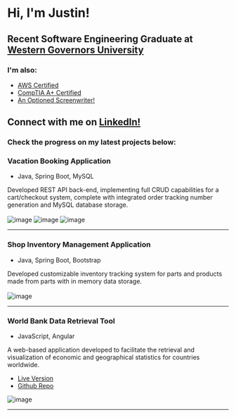 # Hi, I'm Justin!

## Recent Software Engineering Graduate at [Western Governors University](https://www.wgu.edu/online-it-degrees/software-engineering-bachelors-program.html)

### I'm also:

* [AWS Certified](https://www.credly.com/badges/d94722e6-b71a-444f-8d31-ac2a269292bd/public_url)
* [CompTIA A+ Certified](https://www.credly.com/badges/220ceaa5-43f3-4d86-85c3-f52f123e89a4/public_url)
* [An Optioned Screenwriter!](https://www.hollywoodreporter.com/movies/movie-news/students-comedy-script-optioned-by-744947/)

## Connect with me on [LinkedIn!](https://www.linkedin.com/in/justin-zaager-70a28917a/)

### Check the progress on my latest projects below:

### Vacation Booking Application
* Java, Spring Boot, MySQL

Developed REST API back-end, implementing full CRUD capabilities for a cart/checkout system, complete with integrated order tracking number generation and MySQL database storage.
<br><br>
![image](https://github.com/jzaager/jzaager/assets/94499968/5ae139e7-b5ec-4fd8-8f76-de145d183459)
![image](https://github.com/jzaager/jzaager/assets/94499968/e3f1d73a-83ff-4238-9fa9-206dd2455647)
![image](https://github.com/jzaager/jzaager/assets/94499968/bf7dc4b6-c63f-479a-8777-ea7816e5585c)

<hr>


### Shop Inventory Management Application
* Java, Spring Boot, Bootstrap

Developed customizable inventory tracking system for parts and products made from parts with in memory data storage.
<br><br>
![image](https://github.com/jzaager/jzaager/assets/94499968/9a666ac0-673d-4389-933a-aaa5fa771683)

<hr>


### World Bank Data Retrieval Tool
* JavaScript, Angular

A web-based application developed to facilitate the retrieval and visualization of economic and geographical statistics for countries worldwide.

- [Live Version](https://jzaager.github.io/world-map/docs/)
- [Github Repo](https://github.com/jzaager/world-map/tree/main)

![image](https://github.com/jzaager/jzaager/assets/94499968/a606e932-2ff1-459a-a430-1b8d7d067c1b)

<hr/>
